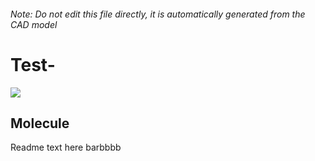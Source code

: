###### Note: Do not edit this file directly, it is automatically generated from the CAD model

# Test-

![](/project.svg)

## Molecule


Readme text here barbbbb 


